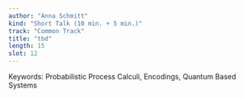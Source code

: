 ```yaml
---
author: "Anna Schmitt"
kind: "Short Talk (10 min. + 5 min.)"
track: "Common Track"
title: "tbd"
length: 15
slot: 12
---
```


Keywords: Probabilistic Process Calculi, Encodings, Quantum Based Systems
